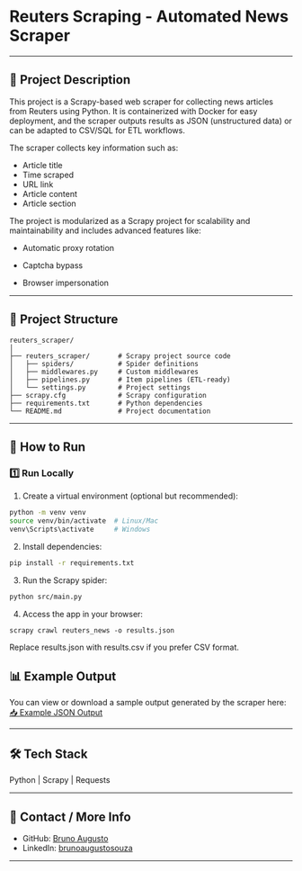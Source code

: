 # Reuters Scraping - Automated News Scraper

---

## 📝 Project Description

This project is a Scrapy-based web scraper for collecting news articles from Reuters using Python.
It is containerized with Docker for easy deployment, and the scraper outputs results as JSON (unstructured data) or can be adapted to CSV/SQL for ETL workflows.

The scraper collects key information such as:

* Article title
* Time scraped
* URL link
* Article content
* Article section

The project is modularized as a Scrapy project for scalability and maintainability and includes advanced features like:

* Automatic proxy rotation

* Captcha bypass

* Browser impersonation
---

## 📂 Project Structure

```
reuters_scraper/
│
├── reuters_scraper/       # Scrapy project source code
│   ├── spiders/           # Spider definitions
│   ├── middlewares.py     # Custom middlewares
│   ├── pipelines.py       # Item pipelines (ETL-ready)
│   └── settings.py        # Project settings
├── scrapy.cfg             # Scrapy configuration
├── requirements.txt       # Python dependencies
└── README.md              # Project documentation

```

---

## 🚀 How to Run

### 1️⃣ Run Locally

1. Create a virtual environment (optional but recommended):

```bash
python -m venv venv
source venv/bin/activate  # Linux/Mac
venv\Scripts\activate     # Windows
```

2. Install dependencies:

```bash
pip install -r requirements.txt
```

3. Run the Scrapy spider:

```bash
python src/main.py
```

4. Access the app in your browser:

```
scrapy crawl reuters_news -o results.json
```
Replace results.json with results.csv if you prefer CSV format.

## 📊 Example Output

You can view or download a sample output generated by the scraper here:
[📥 Example JSON Output](results.json)

---

## 🛠️ Tech Stack

Python | Scrapy | Requests

---

## 🔗 Contact / More Info

* GitHub: [Bruno Augusto](https://github.com/yourusername)
* LinkedIn: [brunoaugustosouza](https://www.linkedin.com/in/brunoaugustosouza/)

---
